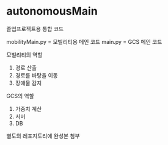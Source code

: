 # autonomousMain
졸업프로젝트용 통합 코드

mobilityMain.py = 모빌리티용 메인 코드
main.py = GCS 메인 코드

모빌리티의 역할
1. 경로 산출
2. 경로를 바탕을 이동
3. 장애물 감지

GCS의 역할
1. 가중치 계산
2. 서버
3. DB

별도의 레포지토리에 완성본 첨부
